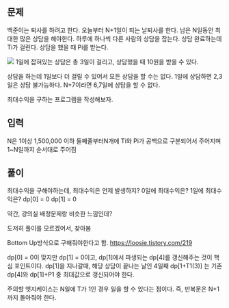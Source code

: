 ## 문제
백준이는 퇴사를 하려고 한다.
오늘부터 N+1일이 되는 날퇴사를 한다.
남은 N일동안 최대한 많은 상담을 해야한다.
하루에 하나씩 다른 사람의 상담을 잡는다.
상담 완료하는데 Ti가 걸린다.
상담을 했을 때 Pi를 받는다.


![](https://i.imgur.com/11dVLc7.png)
1일에 잡혀있는 상담은 총 3일이 걸리고, 상담했을 때 10원을 받을 수 있다.

상담을 하는데 1일보다 더 걸릴 수 있어서 모든 상담을 할 수는 없다.
1일에 상담하면 2,3일은 상담 불가능하다.
N=7이라면 6,7일에 상담을 할 수 없다.

최대수익을 구하는 프로그램을 작성해보자.

## 입력
N은 1이상 1,500,000 이하
둘째줄부터N개에 Ti와 Pi가 공백으로 구분되어서 주어지며 1~N일까지 순서대로 주어짐 

## 풀이
최대수익을 구해야하는데, 최대수익은 언제 발생하지?
0일에 최대수익은?
1일에 최대수익은?
dp\[0] = 0
dp\[1] = 0

약간, 강의실 배정문제랑 비슷한 느낌인데?

도저히 풀이를 모르겠어서, 찾아봄

Bottom Up방식으로 구해줘야한다고 함.
https://loosie.tistory.com/219

dp\[0] = 0이 맞지만
dp\[1] = 0이고, dp\[1]에서 파생되는 dp\[4]를 갱신해주는 것이 핵심 포인트이다.
dp\[1]을 지나갈때, 해당 상담이 끝나는 날인 4일째 dp\[1+T1(3)] 는 기존 dp\[4]와 dp\[1]+P1 중 최대값으로 갱신되어야 한다.

주의할 엣지케이스는 N일에 T가 1인 경우 일을 할 수 있다는 점이다.
즉, 반복문은 N+1까지 돌아줘야 한다.

